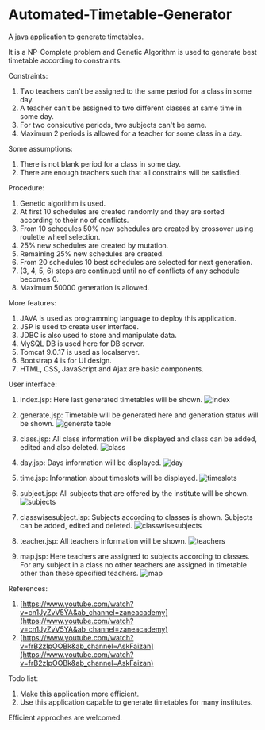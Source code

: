 # Automated-Timetable-Generator
A java application to generate timetables.

It is a NP-Complete problem and Genetic Algorithm is used to generate best timetable according to constraints.

Constraints:
  1. Two teachers can't be assigned to the same period for a class in some day.
  2. A teacher can't be assigned to two different classes at same time in some day.
  3. For two consicutive periods, two subjects can't be same.
  4. Maximum 2 periods is allowed for a teacher for some class in a day.
  
Some assumptions:
  1. There is not blank period for a class in some day.
  2. There are enough teachers such that all constrains will be satisfied.
  
Procedure:
  1. Genetic algorithm is used.
  2. At first 10 schedules are created randomly and they are sorted according to their no of conflicts.
  3. From 10 schedules 50% new schedules are created by crossover using roulette wheel selection.
  4. 25% new schedules are created by mutation.
  5. Remaining 25% new schedules are created.
  6. From 20 schedules 10 best schedules are selected for next generation.
  7. (3, 4, 5, 6) steps are continued until no of conflicts of any schedule becomes 0.
  8. Maximum 50000 generation is allowed.
  
More features:
  1. JAVA is used as programming language to deploy this application.
  2. JSP is used to create user interface.
  3. JDBC is also used to store and manipulate data.
  4. MySQL DB is used here for DB server.
  5. Tomcat 9.0.17 is used as localserver.
  6. Bootstrap 4 is for UI design.
  7. HTML, CSS, JavaScript and Ajax are basic components.
  
User interface:
  1. index.jsp:
    Here last generated timetables will be shown.
    ![index](https://github.com/16sumanrana/Automated-Timetable-Generator/blob/master/img/index.png)
    
  2. generate.jsp:
    Timetable will be generated here and generation status will be shown.
    ![generate table](https://github.com/16sumanrana/Automated-Timetable-Generator/blob/master/img/generate.png)
    
  3. class.jsp:
    All class information will be displayed and class can be added, edited and also deleted.
    ![class](https://github.com/16sumanrana/Automated-Timetable-Generator/blob/master/img/class.png)
   
  4. day.jsp:
    Days information will be displayed.
    ![day](https://github.com/16sumanrana/Automated-Timetable-Generator/blob/master/img/day.png)
    
  5. time.jsp:
    Information about timeslots will be displayed.
    ![timeslots](https://github.com/16sumanrana/Automated-Timetable-Generator/blob/master/img/time.png)
  
  6. subject.jsp:
    All subjects that are offered by the institute will be shown.
    ![subjects](https://github.com/16sumanrana/Automated-Timetable-Generator/blob/master/img/subject.png)
    
  7. classwisesubject.jsp:
    Subjects according to classes is shown. Subjects can be added, edited and deleted.
    ![classwisesubjects](https://github.com/16sumanrana/Automated-Timetable-Generator/blob/master/img/classwisesubject.png)
    
  8. teacher.jsp:
    All teachers information will be shown.
    ![teachers](https://github.com/16sumanrana/Automated-Timetable-Generator/blob/master/img/teacher.png)
    
  9. map.jsp:
    Here teachers are assigned to subjects according to classes. For any subject in a class no other teachers are assigned in timetable other than these specified teachers.
    ![map](https://github.com/16sumanrana/Automated-Timetable-Generator/blob/master/img/map.png)
    
References:
  1. [https://www.youtube.com/watch?v=cn1JyZvV5YA&ab_channel=zaneacademy](https://www.youtube.com/watch?v=cn1JyZvV5YA&ab_channel=zaneacademy)
  2. [https://www.youtube.com/watch?v=frB2zIpOOBk&ab_channel=AskFaizan](https://www.youtube.com/watch?v=frB2zIpOOBk&ab_channel=AskFaizan)
  
Todo list:
  1. Make this application more efficient.
  2. Use this application capable to generate timetables for many institutes.
  
  
  Efficient approches are welcomed.
